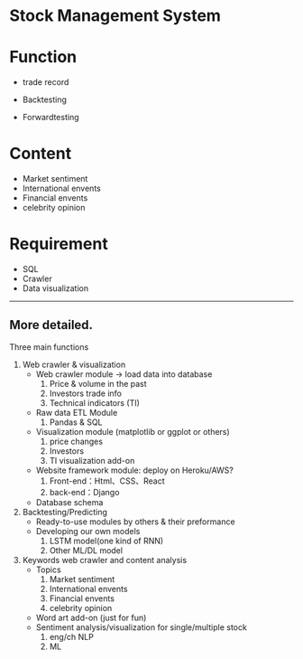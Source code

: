 # Stock Management System


# Function
- trade record

- Backtesting 

- Forwardtesting


# Content 

- Market sentiment
- International envents
- Financial envents
- celebrity opinion


# Requirement
- SQL
- Crawler
- Data visualization

------------------------------------
## More detailed.

Three main functions

1. Web crawler & visualization
    - Web crawler module -> load data into database
        1. Price & volume in the past
        3. Investors trade info
        4. Technical indicators (TI)
    - Raw data ETL Module
        1. Pandas & SQL
    - Visualization module (matplotlib or ggplot or others)
        1. price changes
        2. Investors
        3. TI visualization add-on
    - Website framework module: deploy on Heroku/AWS?
        1. Front-end：Html、CSS、React
        2. back-end：Django
    - Database schema
2. Backtesting/Predicting
    - Ready-to-use modules by others & their preformance
    - Developing our own models
        1. LSTM model(one kind of RNN)
        2. Other ML/DL model
3. Keywords web crawler and content analysis
    - Topics
        1. Market sentiment
        2. International envents
        3. Financial envents
        4. celebrity opinion
    - Word art add-on (just for fun)
    - Sentiment analysis/visualization for single/multiple stock
        1. eng/ch NLP
        2. ML
